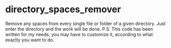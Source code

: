 # directory_spaces_remover
Remove any spaces from every single file or folder of a given directory.
Just enter the directory and the work will be done.
P.S. This code has been written for my needs, you may have to customize it, according to what exactly you want to do.

